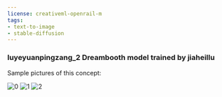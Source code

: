 ```yaml
---
license: creativeml-openrail-m
tags:
- text-to-image
- stable-diffusion
---
```

### luyeyuanpingzang_2 Dreambooth model trained by jiaheillu

Sample pictures of this concept:



![0](https://huggingface.co/jiaheillu/luyeyuanpingzang-2/resolve/main/sample_images/xy_grid-0027-1121073233-luyeyuanpingzang,full_body.png)
      ![1](https://huggingface.co/jiaheillu/luyeyuanpingzang-2/resolve/main/sample_images/xy_grid-0025-1956425249-luyeyuanpingzang,full_body.png)
      ![2](https://huggingface.co/jiaheillu/luyeyuanpingzang-2/resolve/main/sample_images/xy_grid-0012-2437386420-luyeyuanpingzang,looking_at_viewer.png)
      
